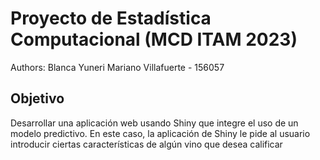 # Proyecto de Estadística Computacional (MCD ITAM 2023)
Authors:
Blanca
Yuneri
Mariano Villafuerte - 156057


## Objetivo
Desarrollar una aplicación web usando Shiny que integre el uso de un modelo predictivo. En este caso, la aplicación de Shiny le pide al usuario introducir ciertas características de algún vino que desea calificar
